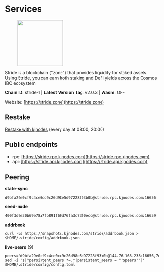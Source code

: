 # Services

<figure><img src="https://raw.githubusercontent.com/kj89/testnet_manuals/main/pingpub/logos/stride.png" width="150" alt=""><figcaption></figcaption></figure>

Stride is a blockchain ("zone") that provides liquidity for staked assets.  Using Stride, you can earn both staking and DeFi yields across the Cosmos IBC ecosystem

**Chain ID**: stride-1 | **Latest Version Tag**: v2.0.3 | **Wasm**: OFF

Website: [https://stride.zone](https://stride.zone)

## Restake

[Restake with kjnodes](https://restake.app/stride/stridevaloper1j8gkhtllnp252l6g6zwzea30e7pvzqttr9768n) (every day at 08:00, 20:00)
## Public endpoints

* rpc: [https://stride.rpc.kjnodes.com](https://stride.rpc.kjnodes.com)
* api: [https://stride.api.kjnodes.com](https://stride.api.kjnodes.com)

## Peering

**state-sync**

```
d9bfa29e0cf9c4ce0cc9c26d98e5d97228f93b0b@stride.rpc.kjnodes.com:16656
```

**seed-node**

```
400f3d9e30b69e78a7fb891f60d76fa3c73f0ecc@stride.rpc.kjnodes.com:16659
```

**addrbook**
```
curl -Ls https://snapshots.kjnodes.com/stride/addrbook.json > $HOME/.stride/config/addrbook.json
```

**live-peers** (9)
```
peers="d9bfa29e0cf9c4ce0cc9c26d98e5d97228f93b0b@144.76.163.233:16656,7ee622727088106f07402fa1e9004fdb2d504bf6@176.9.188.21:51656,def346f6f24fbfea94d53021a40dcacba2a2b5e3@38.242.137.34:16656,d3373b407aff1cf04a24cd55dad288f4886888a2@185.213.26.129:26656,20f56a68a04eedc764b7e1b87b7032a50b9d4fe9@51.81.155.97:10456,9ee75491e354965d8bfd8434aa093f8613bc1dce@65.108.238.103:12256,23180f90318d0003a4e8140a1e67407bf874d69d@78.107.234.44:25656,b234b84e0c950b0377bec9c16d86f0adb1f3f9ef@176.9.155.55:26656,dc9241e56b67b2d9b39a79f4aa9dc432d78c1dbc@195.3.223.204:10156"
sed -i 's|^persistent_peers *=.*|persistent_peers = "'$peers'"|' $HOME/.stride/config/config.toml
```

